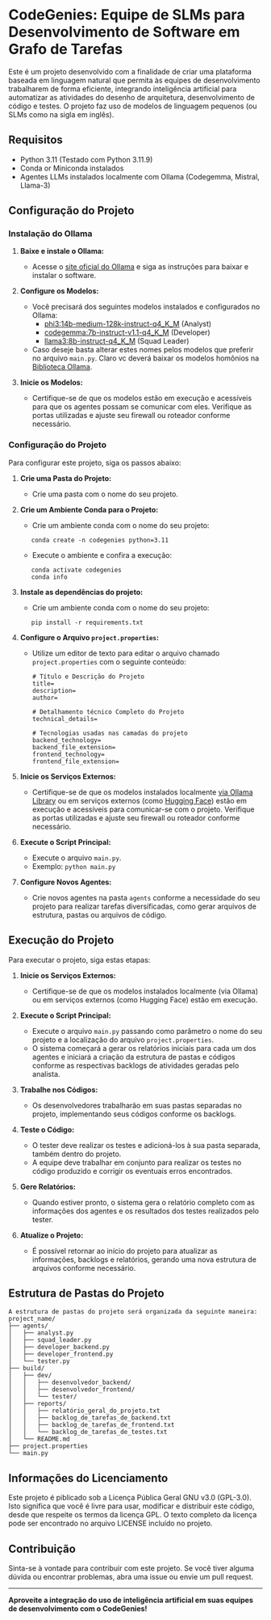 # CodeGenies: Equipe de SLMs para Desenvolvimento  de Software em Grafo de Tarefas

Este é um projeto desenvolvido com a finalidade de criar uma plataforma baseada em linguagem natural que permita às equipes de desenvolvimento trabalharem de forma eficiente, integrando inteligência artificial para automatizar as atividades do desenho de arquitetura, desenvolvimento de código e testes. O projeto faz uso de modelos de linguagem pequenos (ou SLMs como na sigla em inglês).

## Requisitos

- Python 3.11 (Testado com Python 3.11.9)
- Conda or Miniconda instalados
- Agentes LLMs instalados localmente com Ollama (Codegemma, Mistral, Llama-3)

## Configuração do Projeto

### Instalação do Ollama

1. **Baixe e instale o Ollama:**
   - Acesse o [site oficial do Ollama](https://ollama.ai) e siga as instruções para baixar e instalar o software.

2. **Configure os Modelos:**
   - Você precisará dos seguintes modelos instalados e configurados no Ollama:
     - [phi3:14b-medium-128k-instruct-q4_K_M](https://ollama.com/library/phi3:14b-medium-128k-instruct-q4_K_M) (Analyst)
     - [codegemma:7b-instruct-v1.1-q4_K_M](https://ollama.com/library/codegemma:7b-instruct-v1.1-q4_K_M) (Developer)
     - [llama3:8b-instruct-q4_K_M](https://ollama.com/library/llama3:8b-instruct-q4_K_M) (Squad Leader)
   - Caso deseje basta alterar estes nomes pelos modelos que preferir no arquivo `main.py`. Claro vc deverá baixar os modelos homônios na [Biblioteca Ollama](https://ollama.com/library/).

3. **Inicie os Modelos:**
   - Certifique-se de que os modelos estão em execução e acessíveis para que os agentes possam se comunicar com eles. Verifique as portas utilizadas e ajuste seu firewall ou roteador conforme necessário.

### Configuração do Projeto

Para configurar este projeto, siga os passos abaixo:

1. **Crie uma Pasta do Projeto:**
   - Crie uma pasta com o nome do seu projeto.

2. **Crie um Ambiente Conda para o Projeto:**
   - Crie um ambiente conda com o nome do seu projeto:
   ```
      conda create -n codegenies python=3.11
   ```
   - Execute o ambiente e confira a execução:
   ```
      conda activate codegenies
      conda info
   ```

3. **Instale as dependências do projeto:**
   - Crie um ambiente conda com o nome do seu projeto:
   ```
      pip install -r requirements.txt
   ```

4. **Configure o Arquivo `project.properties`:**
   - Utilize um editor de texto para editar o arquivo chamado `project.properties` com o seguinte conteúdo:
     ```
     # Título e Descrição do Projeto
     title=
     description=
     author=

     # Detalhamento técnico Completo do Projeto
     technical_details=

     # Tecnologias usadas nas camadas do projeto
     backend_technology=
     backend_file_extension=
     frontend_technology=
     frontend_file_extension=
     ```

5. **Inicie os Serviços Externos:**
   - Certifique-se de que os modelos instalados localmente [via Ollama Library](https://ollama.com/library/) ou em serviços externos (como [Hugging Face](https://huggingface.co/models?sort=downloads&search=gguf)) estão em execução e acessíveis para comunicar-se com o projeto. Verifique as portas utilizadas e ajuste seu firewall ou roteador conforme necessário.

6. **Execute o Script Principal:**
   - Execute o arquivo `main.py`.
   - Exemplo: `python main.py`

7. **Configure Novos Agentes:**
   - Crie novos agentes na pasta `agents` conforme a necessidade do seu projeto para realizar tarefas diversificadas, como gerar arquivos de estrutura, pastas ou arquivos de código.

## Execução do Projeto

Para executar o projeto, siga estas etapas:

1. **Inicie os Serviços Externos:**
   - Certifique-se de que os modelos instalados localmente (via Ollama) ou em serviços externos (como Hugging Face) estão em execução.

2. **Execute o Script Principal:**
   - Execute o arquivo `main.py` passando como parâmetro o nome do seu projeto e a localização do arquivo `project.properties`.
   - O sistema começará a gerar os relatórios iniciais para cada um dos agentes e iniciará a criação da estrutura de pastas e códigos conforme as respectivas backlogs de atividades geradas pelo analista.

3. **Trabalhe nos Códigos:**
   - Os desenvolvedores trabalharão em suas pastas separadas no projeto, implementando seus códigos conforme os backlogs.

4. **Teste o Código:**
   - O tester deve realizar os testes e adicioná-los à sua pasta separada, também dentro do projeto.
   - A equipe deve trabalhar em conjunto para realizar os testes no código produzido e corrigir os eventuais erros encontrados.

5. **Gere Relatórios:**
   - Quando estiver pronto, o sistema gera o relatório completo com as informações dos agentes e os resultados dos testes realizados pelo tester.

6. **Atualize o Projeto:**
   - É possível retornar ao início do projeto para atualizar as informações, backlogs e relatórios, gerando uma nova estrutura de arquivos conforme necessário.

## Estrutura de Pastas do Projeto

```
A estrutura de pastas do projeto será organizada da seguinte maneira:
project_name/
├── agents/
│   ├── analyst.py
│   ├── squad_leader.py
│   ├── developer_backend.py
│   ├── developer_frontend.py
│   └── tester.py
├── build/
│   ├── dev/
│   │   ├── desenvolvedor_backend/
│   │   ├── desenvolvedor_frontend/
│   │   └── tester/
│   ├── reports/
│   │   ├── relatório_geral_do_projeto.txt
│   │   ├── backlog_de_tarefas_de_backend.txt
│   │   ├── backlog_de_tarefas_de_frontend.txt
│   │   └── backlog_de_tarefas_de_testes.txt
│   └── README.md
├── project.properties
└── main.py
```

## Informações do Licenciamento

Este projeto é piblicado sob a Licença Pública Geral GNU v3.0 (GPL-3.0). Isto significa que você é livre para usar, modificar e distribuir este código, desde que respeite os termos da licença GPL. O texto completo da licença pode ser encontrado no arquivo LICENSE incluído no projeto.

## Contribuição

Sinta-se à vontade para contribuir com este projeto. Se você tiver alguma dúvida ou encontrar problemas, abra uma issue ou envie um pull request.

---

**Aproveite a integração do uso de inteligência artificial em suas equipes de desenvolvimento com o CodeGenies!**
